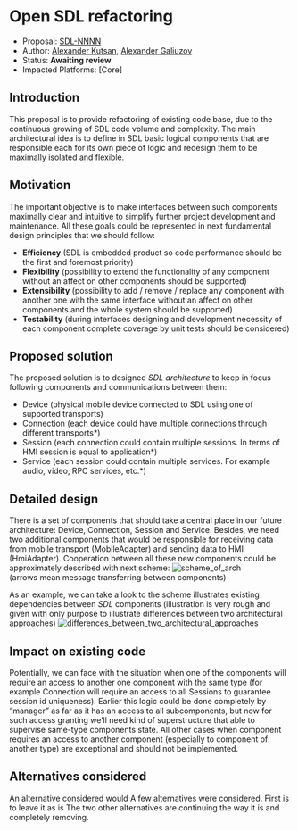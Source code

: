 # Open SDL refactoring

* Proposal: [SDL-NNNN](NNNN-open_sdl_refactoring.md)
* Author: [Alexander Kutsan](https://github.com/LuxoftAKutsan), [Alexander Galiuzov](https://github.com/AGaliuzov)
* Status: **Awaiting review**
* Impacted Platforms: [Core]

## Introduction

This proposal is to provide refactoring of existing code base, due to the continuous growing of SDL code volume and complexity.
The main architectural idea is to define in SDL basic logical components that are responsible each for its own piece of logic and redesign them to be maximally isolated and flexible.

## Motivation

The important objective is to make interfaces between such components maximally clear and intuitive to simplify further project development and maintenance. All these goals could be represented in next fundamental design principles that we should follow:
- **Efficiency** (SDL is embedded product so code performance should be the first and foremost priority)
- **Flexibility** (possibility to extend the functionality of any component without an affect on other components should be supported)
- **Extensibility** (possibility to add / remove / replace any component with another one with the same interface without an affect on other components and the whole system should be supported)
- **Testability** (during interfaces designing and development necessity of each component complete coverage by unit tests should be considered)

## Proposed solution

The proposed solution is to designed _SDL architecture_ to keep in focus following components and communications between them:
- Device (physical mobile device connected to SDL using one of supported transports)
- Connection (each device could have multiple connections through different transports*)
- Session (each connection could contain multiple sessions. In terms of HMI session is equal to application*)
- Service (each session could contain multiple services. For example audio, video, RPC services, etc.*)


## Detailed design
There is a set of components that should take a central place in our future architecture: Device, Connection, Session and Service. Besides, we need two additional components that would be responsible for receiving data from mobile transport (MobileAdapter) and sending data to HMI (HmiAdapter). Cooperation between all these new components could be approximately described with next scheme:
![scheme_of_arch](./../nnnn-open_sdl_refactoring/assets/scheme_of_new_architecture.png)   
(arrows mean message transferring between components)

As an example, we can take a look to the scheme illustrates existing dependencies between _SDL_ components (illustration is very rough and given with only purpose to illustrate differences between two architectural approaches)
![differences_between_two_architectural_approaches](./../nnnn-open_sdl_refactoring/assets/differences_between_arch_approaches.png)

## Impact on existing code

Potentially, we can face with the situation when one of the components will require an access to another one component with the same type (for example Connection will require an access to all Sessions to guarantee session id uniqueness). Earlier this logic could be done completely by “manager” as far as it has an access to all subcomponents, but now for such access granting we’ll need kind of superstructure that able to supervise same-type components state. All other cases when component requires an access to another component (especially to component of another type) are exceptional and should not be implemented.

## Alternatives considered

An alternative considered would 
A few alternatives were considered. First is to leave it as is
The two other alternatives are continuing the way it is and completely removing. 
